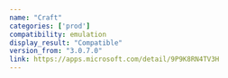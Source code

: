 ```yaml
---
name: "Craft"
categories: ['prod']
compatibility: emulation
display_result: "Compatible"
version_from: "3.0.7.0"
link: https://apps.microsoft.com/detail/9P9K8RN4TV3H
---
```

